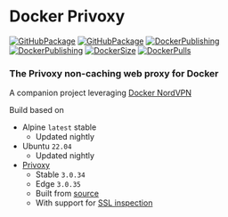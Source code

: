 # Docker Privoxy

[![GitHubPackage][GitHubPackageBadgeAlpine]][GitHubPackageLink]
[![GitHubPackage][GitHubPackageBadgeUbuntu]][GitHubPackageLink]
[![DockerPublishing][DockerPublishingBadgeAlpine]][DockerLink]
[![DockerPublishing][DockerPublishingBadgeUbuntu]][DockerLink]
[![DockerSize][DockerSizeBadge]][DockerLink]
[![DockerPulls][DockerPullsBadge]][DockerLink]

### The Privoxy non-caching web proxy for Docker

A companion project leveraging [Docker NordVPN](https://github.com/tmknight/docker-nordvpn)

Build based on

- Alpine `latest` stable
  - Updated nightly
- Ubuntu `22.04`
  - Updated nightly
- [Privoxy](https://www.privoxy.org/)
  - Stable `3.0.34`
  - Edge `3.0.35`
  - Built from [source](https://www.privoxy.org/gitweb/?p=privoxy.git;a=summary)
  - With support for [SSL inspection](https://www.privoxy.org/faq/misc.html#SSL)

[GitHubPackageBadgeAlpine]: https://github.com/tmknight/docker-privoxy/actions/workflows/github-package-alpine.yml/badge.svg
[GitHubPackageBadgeUbuntu]: https://github.com/tmknight/docker-privoxy/actions/workflows/github-package-ubuntu.yml/badge.svg
[GitHubPackageLink]: https://github.com/tmknight/docker-privoxy/pkgs/container/privoxy
[DockerPublishingBadgeAlpine]: https://github.com/tmknight/docker-privoxy/actions/workflows/docker-publish-alpine.yml/badge.svg
[DockerPublishingBadgeUbuntu]: https://github.com/tmknight/docker-privoxy/actions/workflows/docker-publish-ubuntu.yml/badge.svg
[DockerPullsBadge]: https://badgen.net/docker/pulls/tmknight88/privoxy?icon=docker&label=Docker+Pulls&labelColor=black&color=green
[DockerSizeBadge]: https://badgen.net/docker/size/tmknight88/privoxy/latest?icon=docker&label=Docker+Size&labelColor=black&color=green
[DockerLink]: https://hub.docker.com/r/tmknight88/privoxy
